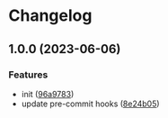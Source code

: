# Changelog

## 1.0.0 (2023-06-06)


### Features

* init ([96a9783](https://github.com/url-shortify/url-shortify/commit/96a97833d5479665f7a9ffceed17302b01d25c6f))
* update pre-commit hooks ([8e24b05](https://github.com/url-shortify/url-shortify/commit/8e24b05669ee58d48a8f187c42259396a6247f00))
